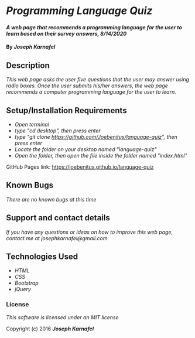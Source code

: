 # _Programming Language Quiz_

#### _A web page that recommends a programming language for the user to learn based on their survey answers, 8/14/2020_

#### By _**Joseph Karnafel**_

## Description

_This web page asks the user five questions that the user may answer using radio boxes. Once the user submits his/her answers, the web page recommends a computer programming language for the user to learn._

## Setup/Installation Requirements

* _Open terminal_
* _type "cd desktop", then press enter_
* _type "git clone https://github.com/Joebenitus/language-quiz", then press enter_
* _Locate the folder on your desktop named "language-quiz"_
* _Open the folder, then open the file inside the folder named "index.html"_

GitHub Pages link: https://joebenitus.github.io/language-quiz

## Known Bugs

_There are no known bugs at this time_

## Support and contact details

_If you have any questions or ideas on how to improve this web page, contact me at josephkarnafel@gmail.com_

## Technologies Used

* _HTML_
* _CSS_
* _Bootstrap_
* _jQuery_

### License

*This software is licensed under an MIT license*

Copyright (c) 2016 **_Joseph Karnafel_**